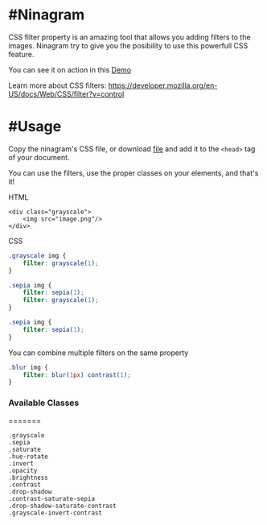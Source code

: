 #Ninagram
==========
CSS filter property is an amazing tool that allows you adding filters to the images. Ninagram try to give you the posibility to use this powerfull CSS feature.

You can see it on action in this [Demo](https://ninaiskel.github.io/Ninagram/)

Learn more about CSS filters:
https://developer.mozilla.org/en-US/docs/Web/CSS/filter?v=control

#Usage
==========
Copy the ninagram's CSS file, or download [file](https://github.com/ninaiskel/Ninagram/blob/master/app/css/ninagram.css)  and add it to the `<head>` tag of your document.

You can use the filters, use the proper classes on your elements, and that's it!

HTML
```
<div class="grayscale">
    <img src="image.png"/>
</div>
```

CSS

```css
.grayscale img {
    filter: grayscale(1);
}

.sepia img {
    filter: sepia(1);
    filter: grayscale(1);
}

.sepia img {
    filter: sepia(1);
}
```

You can combine multiple filters on the same property
```css
.blur img {
    filter: blur(1px) contrast(1);
}
```

### Available Classes
=======

```
.grayscale
.sepia
.saturate
.hue-rotate
.invert
.opacity
.brightness
.contrast
.drop-shadow
.contrast-saturate-sepia
.drop-shadow-saturate-contrast
.grayscale-invert-contrast
```
